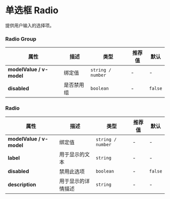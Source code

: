 # 单选框 Radio

提供用户输入的选择项。

<ex-code name="ex-radio-basic"></ex-code>

<ex-code name="ex-radio-disabled"></ex-code>

<ex-code name="ex-radio-group"></ex-code>

<ex-footer >

<h3>Radio Group</h3>

| 属性                     | 描述       | 类型              | 推荐值 | 默认    |
| ------------------------ | ---------- | ----------------- | ------ | ------- |
| **modelValue / v-model** | 绑定值     | `string / number` | -      | -       |
| **disabled**             | 是否禁用组 | `boolean`         | -      | `false` |

<h3>Radio</h3>

| 属性                     | 描述               | 类型              | 推荐值 | 默认    |
| ------------------------ | ------------------ | ----------------- | ------ | ------- |
| **modelValue / v-model** | 绑定值             | `string / number` | -      | -       |
| **label**                | 用于显示的文本     | `string`          | -      | -       |
| **disabled**             | 禁用此选项         | `boolean`         | -      | `false` |
| **description**          | 用于显示的详情描述 | `string`          | -      | -       |

</ex-footer>
